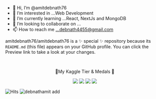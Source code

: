 - 👋 Hi, I’m @amitdebnath76
- 👀 I’m interested in ...Web Development
- 🌱 I’m currently learning ...React, NextJs and MongoDB
- 💞️ I’m looking to collaborate on ...
- 📫 How to reach me ...debnath4455@gmail.com

amitdebnath76/amitdebnath76 is a ✨ special ✨ repository because its `README.md` (this file) appears on your GitHub profile.
You can click the Preview link to take a look at your changes.
<p align="center">

<p align="center">

  <br/>
  <p align="center">🥇My Kaggle Tier & Medals 🥇</p>
 
</p>
<p align="center">
  <img src="https://road-to-kaggle-grandmaster.vercel.app/api/badges/debnathamit/competition/light" />
  <img src="https://road-to-kaggle-grandmaster.vercel.app/api/badges/debnathamit/dataset/light" />
  <img src="https://road-to-kaggle-grandmaster.vercel.app/api/badges/debnathamit/notebook/light" />
  <img src="https://road-to-kaggle-grandmaster.vercel.app/api/badges/debnathamit/discussion/light" />
</p>

![Hits](https://hits.seeyoufarm.com/api/count/incr/badge.svg?url=https%3A%2F%2Fgithub.com%2Fdebnathamit%2Fkaggle-badge&count_bg=%23DDAA17&title_bg=%23555555&icon=&icon_color=%23E7E7E7&title=hits&edge_flat=false)
![debnathamit](https://road-to-kaggle-grandmaster.vercel.app/api/simple/debnathamit)
add
